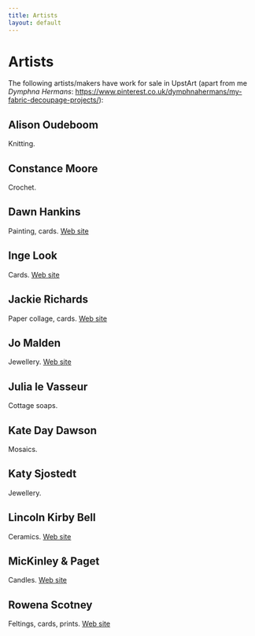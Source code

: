 ```yaml
---
title: Artists
layout: default
---
```

# Artists

The following artists/makers have work for sale in UpstArt (apart from me *Dymphna Hermans*: https://www.pinterest.co.uk/dymphnahermans/my-fabric-decoupage-projects/):

## Alison Oudeboom

Knitting.

## Constance Moore

Crochet.

## Dawn Hankins

Painting, cards. [Web site](https://www.facebook.com/dawn.hankins.980?ref=br_rs)

## Inge Look

Cards. [Web site](http://www.ingelook.com)

## Jackie Richards

Paper collage, cards. [Web site](http://www.jaxmosaics.co.uk/index.html)

## Jo Malden

Jewellery. [Web site](http://www.josephinemalden.co.uk)

## Julia le Vasseur

Cottage soaps.

## Kate Day Dawson

Mosaics.

## Katy Sjostedt

Jewellery.

## Lincoln Kirby Bell

Ceramics. [Web site](http://www.lincolnkirbybellceramics.co.uk/Home.html)

## MicKinley & Paget

Candles. [Web site](https://www.mckinleyandpaget.com)

## Rowena Scotney

Feltings, cards, prints. [Web site](http://www.rowenascotney.com)



